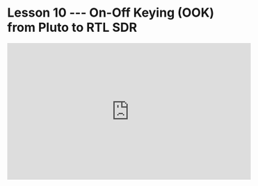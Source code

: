 # Lesson 10 --- On-Off Keying (OOK) from Pluto to RTL SDR


<iframe width="560" height="315" src="https://www.youtube.com/embed/bzR7VfjtZyo" title="YouTube video player" frameborder="0" allow="accelerometer; autoplay; clipboard-write; encrypted-media; gyroscope; picture-in-picture" allowfullscreen></iframe>

 